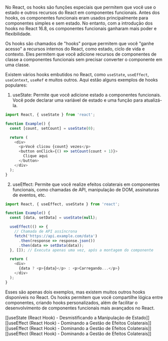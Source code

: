 No React, os hooks são funções especiais que permitem que você use o estado e outros recursos do React em componentes funcionais. Antes dos hooks, os componentes funcionais eram usados principalmente para componentes simples e sem estado. No entanto, com a introdução dos hooks no React 16.8, os componentes funcionais ganharam mais poder e flexibilidade.

Os hooks são chamados de "hooks" porque permitem que você "ganhe acesso" a recursos internos do React, como estado, ciclo de vida e contexto. Eles permitem que você adicione recursos de componentes de classe a componentes funcionais sem precisar converter o componente em uma classe.

Existem vários hooks embutidos no React, como `useState`, `useEffect`, `useContext`, `useRef` e muitos outros. Aqui estão alguns exemplos de hooks populares:

1. useState: Permite que você adicione estado a componentes funcionais. Você pode declarar uma variável de estado e uma função para atualizá-la.
```javascript
import React, { useState } from 'react';

function Example() {
  const [count, setCount] = useState(0);

  return (
    <div>
      <p>Você clicou {count} vezes</p>
      <button onClick={() => setCount(count + 1)}>
        Clique aqui
      </button>
    </div>
  );
}
```

2. useEffect: Permite que você realize efeitos colaterais em componentes funcionais, como chamadas de API, manipulação de DOM, assinaturas de eventos, etc.
```javascript
import React, { useEffect, useState } from 'react';

function Example() {
  const [data, setData] = useState(null);

  useEffect(() => {
    // Chamada de API assíncrona
    fetch('https://api.example.com/data')
      .then(response => response.json())
      .then(data => setData(data));
  }, []); // Executa apenas uma vez, após a montagem do componente

  return (
    <div>
      {data ? <p>{data}</p> : <p>Carregando...</p>}
    </div>
  );
}
```

Esses são apenas dois exemplos, mas existem muitos outros hooks disponíveis no React. Os hooks permitem que você compartilhe lógica entre componentes, criando hooks personalizados, além de facilitar o desenvolvimento de componentes funcionais mais avançados no React.

[[useState (React Hook) - Desmistificando a Manipulação de Estado]]
[[useEffect (React Hook) - Dominando a Gestão de Efeitos Colaterais]]
[[useEffect (React Hook) - Dominando a Gestão de Efeitos Colaterais]]
[[useEffect (React Hook) - Dominando a Gestão de Efeitos Colaterais]]